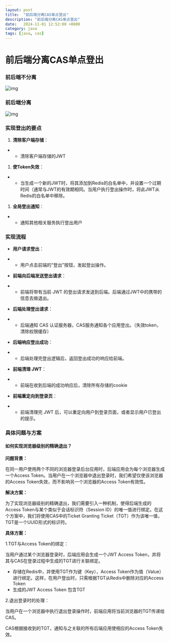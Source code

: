 ```yaml
---
layout: post
title:  "前后端分离CAS单点登出"
description: "前后端分离CAS单点登出"
date:   2024-11-01 12:52:00 +0800
category: java
tags: [java, cas]
---
```

#  前后端分离CAS单点登出

### 前后端不分离

![img](https://cdn.nlark.com/yuque/0/2024/png/22580150/1729497800023-c296f576-14f3-4fec-95e8-1c05cd1ab72b.png)





### 前后端分离

![img](https://cdn.nlark.com/yuque/0/2024/png/22580150/1729497610892-a3262182-29d3-4619-bd89-ea566616747d.png)





### 实现登出的要点

1. **清除客户端存储**：

- - 清除客户端存储的JWT

1. **使Token失效**：

- - 当生成一个新的JWT时，将其添加到Redis的白名单中，并设置一个过期时间（通常与JWT的有效期相同。当用户执行登出操作时，将此JWT从Redis的白名单中移除。

1. **全局登出通知**：

- - 通知其他相关服务执行登出用户



### 实现流程

- **用户请求登出**：

- - 用户点击前端的“登出”按钮，发起登出操作。

- **前端向后端发送登出请求**：

- - 前端将带有当前 JWT 的登出请求发送到后端。后端通过JWT中的携带的信息去做退出。

- **后端处理登出请求**：

- - 后端通知 CAS 认证服务器，CAS服务通知各个应用登出。（失效token，清除权限缓存）

- **后端响应登出成功**：

- - 后端处理完登出逻辑后，返回登出成功的响应给前端。

- **前端清理 JWT**：

- - 前端在收到后端的成功响应后，清除所有存储的cookie

- **前端重定向到登录页**：

- - 前端清理完 JWT 后，可以重定向用户到登录页面，或者显示用户已登出的提示。

### 具体问题与方案

#### 如何实现浏览器级别的精确退出？

**问题背景：**

在同一用户使用两个不同的浏览器登录后台应用时，后端应用会为每个浏览器生成一个Access Token。当用户在一个浏览器中退出登录时，我们希望仅使该浏览器的Access Token失效，而不影响另一个浏览器的Access Token有效性。



**解决方案：**

为了实现浏览器级别的精确退出，我们需要引入一种机制，使得后端生成的Access Token与某个类似于会话标识符（Session ID）的唯一值进行绑定。在这个方案中，我们将使用CAS中的Ticket Granting Ticket（TGT）作为该唯一值，TGT是一个UUID形式的标识符。



**具体方案：**

1.TGT与Access Token的绑定：

当用户通过某个浏览器登录时，后端应用会生成一个JWT Access Token，并将其与CAS在登录过程中生成的TGT进行关联绑定。

- 存储在Redis中，并使用TGT作为键（Key），Access Token作为值（Value）进行绑定。这样，在用户登出时，只需根据TGT从Redis中删除对应的Access Token
- 生成的JWT Access Token 包含TGT

2.退出登录时的处理：

当用户在一个浏览器中执行退出登录操作时，前端应用将当前浏览器的TGT传递给CAS。

CAS根据接收到的TGT，通知与之关联的所有后端应用使相应的Access Token失效。